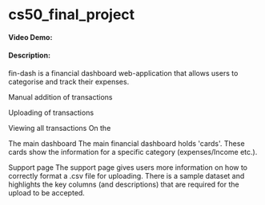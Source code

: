 # cs50_final_project
#### Video Demo:  <URL HERE>
#### Description:
fin-dash is a financial dashboard web-application that allows users to categorise and track their expenses.

Manual addition of transactions

Uploading of transactions

Viewing all transactions
On the 

The main dashboard
The main financial dashboard holds 'cards'. These cards show the information for a specific category (expenses/Income etc.).

Support page
The support page gives users more information on how to correctly format a .csv file for uploading. There is a sample dataset and highlights the key columns (and descriptions) that are required for the upload to be accepted.